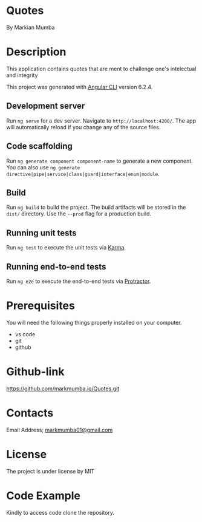 # Quotes
By Markian Mumba

# Description
This application contains quotes that are ment to challenge one's intelectual and integrity

This project was generated with [Angular CLI](https://github.com/angular/angular-cli) version 6.2.4.

## Development server

Run `ng serve` for a dev server. Navigate to `http://localhost:4200/`. The app will automatically reload if you change any of the source files.

## Code scaffolding

Run `ng generate component component-name` to generate a new component. You can also use `ng generate directive|pipe|service|class|guard|interface|enum|module`.

## Build

Run `ng build` to build the project. The build artifacts will be stored in the `dist/` directory. Use the `--prod` flag for a production build.

## Running unit tests

Run `ng test` to execute the unit tests via [Karma](https://karma-runner.github.io).

## Running end-to-end tests

Run `ng e2e` to execute the end-to-end tests via [Protractor](http://www.protractortest.org/).

# Prerequisites
You will need the following things properly installed on your computer.

* vs code
* git
* github

# Github-link
https://github.com/markmumba.io/Quotes.git

# Contacts
Email Address; markmumba01@gmail.com
# License
The project is under license by MIT

# Code Example
Kindly to access code clone the repository.

